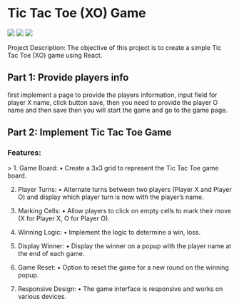 <h1>Tic Tac Toe (XO) Game</h1>
 <img src="[https://github.com/Raghad-Khatatba/Training2/assets/92331567/ff02fc13-8136-4c89-aba0-03e8d5f944d5](https://github.com/Raghad-Khatatba/React-XO-Game/assets/92331567/e8e43430-edd8-4dd2-853e-7398311681cb)">
 
 <img src="https://github.com/Raghad-Khatatba/React-XO-Game/assets/92331567/cf1ef2a6-83fd-43d2-ab41-e3cab52c2c6b">
 <img src="[https://github.com/Raghad-Khatatba/Training2/assets/92331567/ff02fc13-8136-4c89-aba0-03e8d5f944d5](https://github.com/Raghad-Khatatba/React-XO-Game/assets/92331567/cc76d11b-fcc0-4fff-9783-3ced68ec5a63)">
 
Project Description:
The objective of this project is to create a simple Tic Tac Toe (XO) game using React.
 
<h2>Part 1: Provide players info</h2>
first implement a page to provide the players information, input field for player X name, click button save, then you need to provide the player O name and then save then you will start the game and go to the game page.
 
<h2>Part 2: Implement Tic Tac Toe Game</h2>
<h3>Features:</h3>>
1. Game Board:
• Create a 3x3 grid to represent the Tic Tac Toe game board.
 
2. Player Turns:
• Alternate turns between two players (Player X and Player O) and display which player turn is now with the player’s name.
 
3. Marking Cells:
• Allow players to click on empty cells to mark their move (X for Player X, O for Player O).
 
4. Winning Logic:
• Implement the logic to determine a win, loss.
 
5. Display Winner:
• Display the winner on a popup with the player name at the end of each game.
 
6. Game Reset:
• Option to reset the game for a new round on the winning popup.
7. Responsive Design:
• The game interface is responsive and works on various devices.

